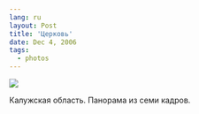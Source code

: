 ```yaml
---
lang: ru
layout: Post
title: 'Церковь'
date: Dec 4, 2006
tags:
  - photos
---
```


![](/images/blog/Sapegin-Artem-20D-2006-07-23-230-3080-3086-lj.jpg)

Калужская область. Панорама из семи кадров.
